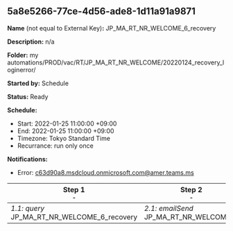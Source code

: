## 5a8e5266-77ce-4d56-ade8-1d11a91a9871

**Name** (not equal to External Key)**:** JP_MA_RT_NR_WELCOME_6_recovery

**Description:** n/a

**Folder:** my automations/PROD/vac/RT/JP_MA_RT_NR_WELCOME/20220124_recovery_loginerror/

**Started by:** Schedule

**Status:** Ready

**Schedule:**

* Start: 2022-01-25 11:00:00 +09:00
* End: 2022-01-25 11:00:00 +09:00
* Timezone: Tokyo Standard Time
* Recurrance: run only once

**Notifications:**

* Error: c63d90a8.msdcloud.onmicrosoft.com@amer.teams.ms

| Step 1<br>_<small>-</small>_ | Step 2<br>_<small>-</small>_ | Step 3<br>_<small>-</small>_ |
| --- | --- | --- |
| _1.1: query_<br>JP_MA_RT_NR_WELCOME_6_recovery | _2.1: emailSend_<br>JP_MA_RT_NR_WELCOME_6 | _3.1: query_<br>JP_MA_RT_NR_WELCOME_Update_sentFlg6 |
